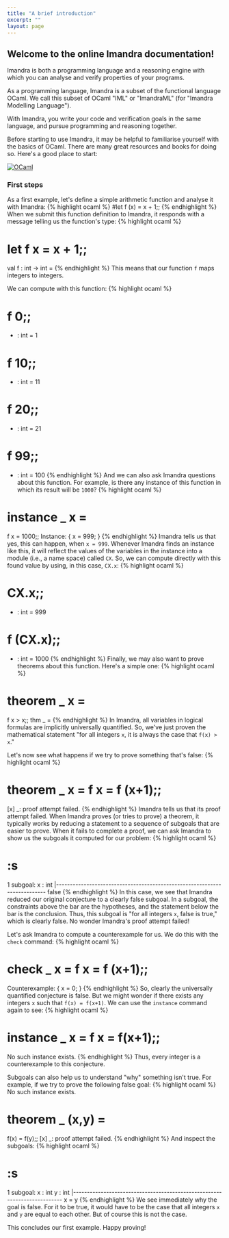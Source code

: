 ```yaml
---
title: "A brief introduction"
excerpt: ""
layout: page
---
```

## Welcome to the online Imandra documentation!

Imandra is both a programming language and a reasoning engine with which you can analyse and verify properties of your programs.

As a programming language, Imandra is a subset of the functional language OCaml.
We call this subset of OCaml "IML" or "ImandraML" (for "Imandra Modelling Language").

With Imandra, you write your code and verification goals in the same language, and pursue programming and reasoning together.

Before starting to use Imandra, it may be helpful to familiarise yourself with the basics of OCaml.
There are many great resources and books for doing so.
Here's a good place to start:

[![OCaml](https://ocaml.org/img/real-world-ocaml.jpg)](http://ocaml.org/learn)

### First steps


As a first example, let's define a simple arithmetic function and analyse it with Imandra:
{% highlight ocaml %}
#let f (x) = x + 1;;
{% endhighlight %}
When we submit this function definition to Imandra, it responds with a message telling us the function's type:
{% highlight ocaml %}
# let f x = x + 1;;
val f : int -> int = <fun>
{% endhighlight %}
This means that our function ```f``` maps integers to integers.

We can compute with this function:
{% highlight ocaml %}
# f 0;;
- : int = 1
# f 10;;
- : int = 11
# f 20;;
- : int = 21
# f 99;;
- : int = 100
{% endhighlight %}
And we can also ask Imandra questions about this function. For example, is there any instance of this function in which its result will be ```1000```?
{% highlight ocaml %}
# instance _ x =
   f x = 1000;;
Instance:
  { x = 999; }
{% endhighlight %}
Imandra tells us that yes, this can happen, when ```x = 999```. Whenever Imandra finds an instance like this, it will reflect the values of the variables in the instance into a module (i.e., a name space) called ```CX```. So, we can compute directly with this found value by using, in this case, ```CX.x```:
{% highlight ocaml %}
# CX.x;;
- : int = 999
# f (CX.x);;
- : int = 1000
{% endhighlight %}
Finally, we may also want to prove theorems about this function. Here's a simple one:
{% highlight ocaml %}
# theorem _ x =
   f x > x;;
thm _ = <proved>
{% endhighlight %}
In Imandra, all variables in logical formulas are implicitly universally quantified. So, we've just proven the mathematical statement "for all integers ```x```, it is always the case that ```f(x) > x```."

Let's now see what happens if we try to prove something that's false:
{% highlight ocaml %}
# theorem _ x = f x = f (x+1);;
[x] _: proof attempt failed.
{% endhighlight %}
Imandra tells us that its proof attempt failed. When Imandra proves (or tries to prove) a theorem, it typically works by reducing a statement to a sequence of subgoals that are easier to prove. When it fails to complete a proof, we can ask Imandra to show us the subgoals it computed for our problem:
{% highlight ocaml %}
# :s
1 subgoal:
 x : int
 |--------------------------------------------------------------------------
 false
{% endhighlight %}
In this case, we see that Imandra reduced our original conjecture to a clearly false subgoal. In a subgoal, the constraints above the bar are the hypotheses, and the statement below the bar is the conclusion. Thus, this subgoal is "for all integers ```x```, false is true," which is clearly false. No wonder Imandra's proof attempt failed!

Let's ask Imandra to compute a counterexample for us. We do this with the ```check``` command:
{% highlight ocaml %}
# check _ x = f x = f (x+1);;

Counterexample:
  { x = 0; }
{% endhighlight %}
So, clearly the universally quantified conjecture is false. But we might wonder if there exists any integers ```x``` such that ```f(x) = f(x+1)```. We can use the ```instance``` command again to see:
{% highlight ocaml %}
# instance _ x = f x = f(x+1);;
No such instance exists.
{% endhighlight %}
Thus, every integer is a counterexample to this conjecture.

Subgoals can also help us to understand "why" something isn't true. For example, if we try to prove the following false goal:
{% highlight ocaml %}
No such instance exists.
# theorem _ (x,y) =
   f(x) = f(y);;
   [x] _: proof attempt failed.
{% endhighlight %}
And inspect the subgoals:
{% highlight ocaml %}
# :s
1 subgoal:
 x : int
 y : int
|--------------------------------------------------------------------------
 x = y
{% endhighlight %}
We see immediately why the goal is false. For it to be true, it would have to be the case that all integers ```x``` and ```y``` are equal to each other. But of course this is not the case.

This concludes our first example. Happy proving!

